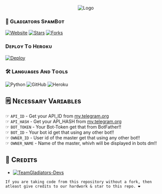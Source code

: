 
<!--This Bot is Made By Gladitors Project-->
<p align="center">
  <img src="spambot/resources/Gladiators.jpeg" alt="Logo">
</p>

### 🚀 Gʟᴀᴅɪᴀᴛᴏʀs SᴘᴀᴍBᴏᴛ

  <a href="https://github.com/Gladiators-Projects"><img alt="Website" src="https://img.shields.io/badge/Gladiators-Projects-blue"></a>
  [![Stars](https://img.shields.io/github/stars/Gladiators-Projects/Spambot?style=social)](https://github.com/Gladiators-Projects/SpamBot/stargazers)
  [![Forks](https://img.shields.io/github/forks/Gladiators-Projects/Spambot?style=social)](https://github.com/Gladiators-Projects/SpamBot/fork)

### Dᴇᴘʟᴏʏ Tᴏ Hᴇʀᴏᴋᴜ
  
  [![Deploy](https://www.herokucdn.com/deploy/button.svg)](https://heroku.com/deploy?template=https://github.com/snakebot2/spambot)

### 🛠️ Lᴀɴɢᴜᴀɢᴇs Aɴᴅ Tᴏᴏʟs

  ![Python](https://img.shields.io/badge/Python-3776AB?style=for-the-badge&logo=python&logoColor=white)
  ![GitHub](https://img.shields.io/badge/GitHub-100000?style=for-the-badge&logo=github&logoColor=white)
  ![Heroku](https://img.shields.io/badge/Heroku-430098?style=for-the-badge&logo=heroku&logoColor=white)

## 🗒️ Nᴇᴄᴇssᴀʀʏ Vᴀʀɪᴀʙʟᴇs

☞ `API_ID` - Get your API_ID from [my.telegram.org](https://my.telegram.org/)<br>
☞ `API_HASH` - Get your API_HASH from [my.telegram.org](https://my.telegram.org/)<br>
☞ `BOT_TOKEN` - Your Bot-Token get that from BotFather!!<br>
☞ `BOT_ID` - Your bot id get that using any other bot!!<br>
☞ `OWNER_ID` - User id of the master get that using any other bot!!<br>
☞ `OWNER_NAME` - Name of the master, whivh will be displayed in bots dm!!


## 📌 Cʀᴇᴅɪᴛs 
* [![TeamGladiators-Devs](https://img.shields.io/static/v1?label=TeamGladiators&message=Devs&color=critical)](https://t.me/Gladiators_Devs)


```
If you are taking code from this repository without a fork, then atleast give credits to our hardwork & star to this repo. ❤️
```
